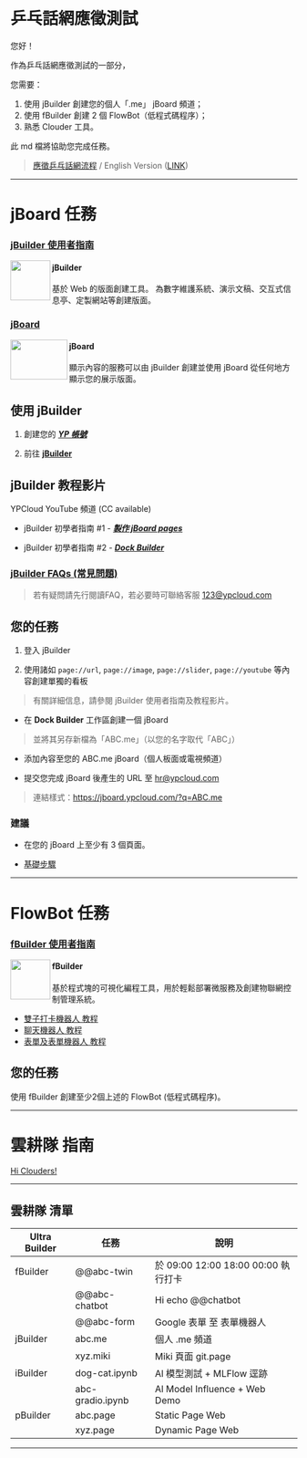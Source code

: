 # 乒乓話網應徵測試

您好！

作為乒乓話網應徵測試的一部分，

您需要：

1. 使用 jBuilder 創建您的個人「.me」 jBoard 頻道；
2. 使用 fBuilder 創建 2 個 FlowBot（低程式碼程序）；
3. 熟悉 Clouder 工具。

此 md 檔將協助您完成任務。

> [應徵乒乓話網流程](https://www.ypcloud.com/#HR)
> / English Version ([LINK](https://github.com/YPCloudInc/Clouder/blob/main/md/interview%20task.md))

---
# jBoard 任務

### [jBuilder 使用者指南](https://github.com/motebus/ultrabook/tree/main/Ultranet%20Apps/jBuilder)

[<img align="left" height="70" src="https://i.imgur.com/p9jaFdK.png">](https://run.ypcloud.com/)

#### jBuilder
基於 Web 的版面創建工具。 為數字維護系統、演示文稿、交互式信息亭、定製網站等創建版面。

### [jBoard](https://jboard.ypcloud.com/)

[<img align="left" width="100" height="70" src="https://i.imgur.com/5rrq8ur.png" />](https://jboard.ypcloud.com/)

#### jBoard
顯示內容的服務可以由 jBuilder 創建並使用 jBoard 從任何地方顯示您的展示版面。

## 使用 jBuilder

1. 創建您的 ***[YP 帳號](https://github.com/motebus/ultrabook/blob/main/Ultra/yp%20account.md)***

2. 前往 **[jBuilder](https://jbuilder.ypcloud.com)**

## jBuilder 教程影片

YPCloud YouTube 頻道 (CC available)

- jBuilder 初學者指南 #1 - ***[製作 jBoard pages](https://www.youtube.com/watch?v=N1Rp2mCwv0c)*** 

- jBuilder 初學者指南 #2 - ***[Dock Builder](https://www.youtube.com/watch?v=eQV3zaiLxyY&t=50s)*** 

### [jBuilder FAQs (常見問題)](https://github.com/motebus/ultrabook/blob/main/Ultranet%20Apps/jBuilder/FAQ.md)

> 若有疑問請先行閱讀FAQ，若必要時可聯絡客服 123@ypcloud.com

## 您的任務

1. 登入 jBuilder

2. 使用諸如 `page://url`, `page://image`, `page://slider`, `page://youtube` 等內容創建單獨的看板
> 有關詳細信息，請參閱 jBuilder 使用者指南及教程影片。

- 在 **Dock Builder** 工作區創建一個 jBoard
> 並將其另存新檔為「ABC.me」（以您的名字取代「ABC」）

- 添加內容至您的 ABC.me jBoard（個人板面或電視頻道）

- 提交您完成 jBoard 後產生的 URL 至 hr@ypcloud.com
> 連結樣式：https://jboard.ypcloud.com/?q=ABC.me

### 建議
- 在您的 jBoard 上至少有 3 個頁面。

- [基礎步驟](https://github.com/motebus/ultrabook/blob/main/Ultranet%20Apps/jBuilder/Process%20of%20making%20a%20jBoard.md)

---

# FlowBot 任務

### [fBuilder 使用者指南](https://github.com/motebus/ultrabook/tree/main/Ultranet%20Apps/fBuilder)

[<img align="left" width="70" height="70" src="https://i.imgur.com/lWgj5Fr.jpg" />](https://run.ypcloud.com/)

#### fBuilder
基於程式塊的可視化編程工具，用於輕鬆部署微服務及創建物聯網控制管理系統。

- [雙子打卡機器人 教程](md/twin.md)
- [聊天機器人 教程](md/chatbot.md)  
- [表單及表單機器人 教程](md/form.md)

## 您的任務
使用 fBuilder 創建至少2個上述的 FlowBot (低程式碼程序)。

---

# 雲耕隊 指南

[Hi Clouders!](https://github.com/YPCloudInc/Clouder/edit/main/README.md)

---

## 雲耕隊 清單

| Ultra Builder | 任務 | 說明 |
| -------- | -------- | -------- |
| fBuilder | @@abc-twin | 於 09:00 12:00 18:00 00:00 執行打卡 |
| | @@abc-chatbot | Hi echo @@chatbot |
| | @@abc-form | Google 表單 至 表單機器人 |
| jBuilder | abc.me | 個人 .me 頻道 |
| | xyz.miki | Miki 頁面 git.page |
| iBuilder | dog-cat.ipynb | Al 模型測試 + MLFlow 逕跡 |
| | abc-gradio.ipynb | Al Model Influence + Web Demo |
| pBuilder | abc.page | Static Page Web |
| | xyz.page | Dynamic Page Web |

---
